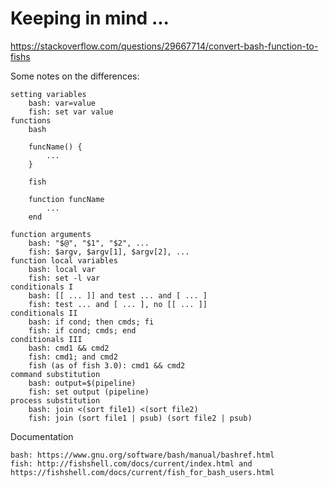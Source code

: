 # Keeping in mind ...

https://stackoverflow.com/questions/29667714/convert-bash-function-to-fishs



Some notes on the differences:

    setting variables
        bash: var=value
        fish: set var value
    functions
        bash

        funcName() {
            ...
        }

        fish

        function funcName
            ...
        end

    function arguments
        bash: "$@", "$1", "$2", ...
        fish: $argv, $argv[1], $argv[2], ...
    function local variables
        bash: local var
        fish: set -l var
    conditionals I
        bash: [[ ... ]] and test ... and [ ... ]
        fish: test ... and [ ... ], no [[ ... ]]
    conditionals II
        bash: if cond; then cmds; fi
        fish: if cond; cmds; end
    conditionals III
        bash: cmd1 && cmd2
        fish: cmd1; and cmd2
        fish (as of fish 3.0): cmd1 && cmd2
    command substitution
        bash: output=$(pipeline)
        fish: set output (pipeline)
    process substitution
        bash: join <(sort file1) <(sort file2)
        fish: join (sort file1 | psub) (sort file2 | psub)

Documentation

    bash: https://www.gnu.org/software/bash/manual/bashref.html
    fish: http://fishshell.com/docs/current/index.html and https://fishshell.com/docs/current/fish_for_bash_users.html

